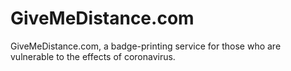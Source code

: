 # GiveMeDistance.com
GiveMeDistance.com, a badge-printing service for those who are vulnerable to the effects of coronavirus.
